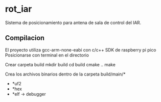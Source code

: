 # rot_iar
Sistema de posicionamiento para antena de sala de control del IAR. 

## Compilacion 
El proyecto utiliza gcc-arm-none-eabi con c/c++ SDK de raspberry pi pico 
Posicionarse con terminal en el directorio

Crear carpeta build
mkdir build 
cd build 
cmake .. 
make 

Crea los archivos binarios dentro de la carpeta build/main/* 
-   *uf2
-   *hex 
-   *elf -> debugger  
